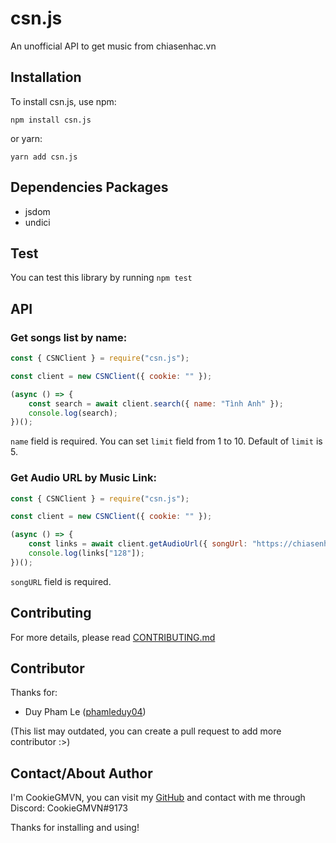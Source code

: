 # csn.js
An unofficial API to get music from chiasenhac.vn
## Installation
To install csn.js, use npm:
```
npm install csn.js
```
or yarn:
```
yarn add csn.js
```
## Dependencies Packages
- jsdom
- undici
## Test
You can test this library by running ``npm test``
## API
### Get songs list by name:
```js
const { CSNClient } = require("csn.js");

const client = new CSNClient({ cookie: "" });

(async () => {
    const search = await client.search({ name: "Tình Anh" });
    console.log(search);
})();

```
``name`` field is required. You can set ``limit`` field from 1 to 10. Default of ``limit`` is 5.
### Get Audio URL by Music Link:
```js
const { CSNClient } = require("csn.js");

const client = new CSNClient({ cookie: "" });

(async () => {
    const links = await client.getAudioUrl({ songUrl: "https://chiasenhac.vn/mp3/la-phong-lam/lac-chon-hong-tran-tsv6b55tqkqhhf.html" });
    console.log(links["128"]);
})();
```
``songURL`` field is required.

## Contributing
For more details, please read [CONTRIBUTING.md](https://github.com/CookieGMVN/csn.js/tree/main/.github/CONTRIBUTING.md)
## Contributor
Thanks for: 
- Duy Pham Le ([phamleduy04](https://github.com/phamleduy04))

(This list may outdated, you can create a pull request to add more contributor :>)
## Contact/About Author
I'm CookieGMVN, you can visit my [GitHub](https://github.com/CookieGMVN/) and contact with me through Discord: CookieGMVN#9173

Thanks for installing and using!
